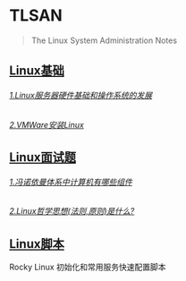 # TLSAN
> The Linux System Administration Notes


## [Linux基础](./LinuxBasics/)
###### [1.Linux服务器硬件基础和操作系统的发展](./LinuxBasics/1.Linux服务器硬件基础和操作系统的发展.md)
###### [2.VMWare安装Linux](./LinuxBasics/2.VMWare安装Linux.md)


## [Linux面试题](./Interview/)
###### [1.冯诺依曼体系中计算机有哪些组件]()
###### [2.Linux哲学思想(法则,原则)是什么?]()


## [Linux脚本](./scripts/)
  Rocky Linux 初始化和常用服务快速配置脚本